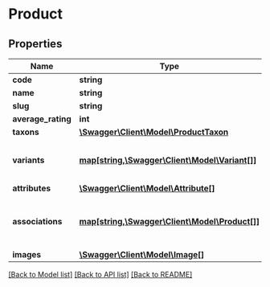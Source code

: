 # Product

## Properties
Name | Type | Description | Notes
------------ | ------------- | ------------- | -------------
**code** | **string** |  | [optional] 
**name** | **string** |  | [optional] 
**slug** | **string** |  | [optional] 
**average_rating** | **int** |  | [optional] 
**taxons** | [**\Swagger\Client\Model\ProductTaxon**](ProductTaxon.md) |  | [optional] 
**variants** | [**map[string,\Swagger\Client\Model\Variant[]]**](array.md) | Keys reference to code of a variant. | [optional] 
**attributes** | [**\Swagger\Client\Model\Attribute[]**](Attribute.md) |  | [optional] 
**associations** | [**map[string,\Swagger\Client\Model\Product[]]**](array.md) | Keys reference to code of an association. | [optional] 
**images** | [**\Swagger\Client\Model\Image[]**](Image.md) |  | [optional] 

[[Back to Model list]](../README.md#documentation-for-models) [[Back to API list]](../README.md#documentation-for-api-endpoints) [[Back to README]](../README.md)


